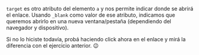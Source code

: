 `target` es otro atributo del elemento `a` y nos permite indicar donde se abrirá el enlace. Usando `_blank` como valor de ese atributo, indicamos que queremos abrirlo en una nueva ventana/pestaña (dependiendo del navegador y dispositivo). 

Si no lo hiciste todavía, probá haciendo click ahora en el enlace y mirá la diferencia con el ejercicio anterior. :wink: